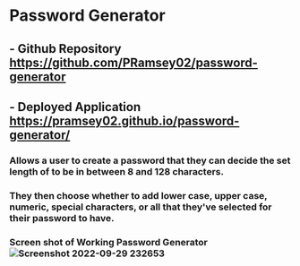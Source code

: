 # Password Generator

## - Github Repository https://github.com/PRamsey02/password-generator
## - Deployed Application https://pramsey02.github.io/password-generator/

### Allows a user to create a password that they can decide the set length of to be in between 8 and 128 characters. 
### They then choose whether to add lower case, upper case, numeric, special characters, or all that they've selected for their password to have. 

### Screen shot of Working Password Generator![Screenshot 2022-09-29 232653](https://user-images.githubusercontent.com/113738082/193191530-8ca4ff37-3279-43a0-96b3-4e65bb75d362.png)

